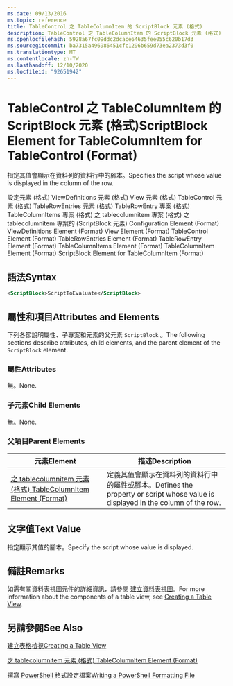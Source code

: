 ```yaml
---
ms.date: 09/13/2016
ms.topic: reference
title: TableControl 之 TableColumnItem 的 ScriptBlock 元素 (格式)
description: TableControl 之 TableColumnItem 的 ScriptBlock 元素 (格式)
ms.openlocfilehash: 5928a67fc09ddc2dcace64635fee055c620b17d3
ms.sourcegitcommit: ba7315a496986451cfc1296b659d73ea2373d3f0
ms.translationtype: MT
ms.contentlocale: zh-TW
ms.lasthandoff: 12/10/2020
ms.locfileid: "92651942"
---
```

# <a name="scriptblock-element-for-tablecolumnitem-for-tablecontrol-format"></a><span data-ttu-id="a9e2a-103">TableControl 之 TableColumnItem 的 ScriptBlock 元素 (格式)</span><span class="sxs-lookup"><span data-stu-id="a9e2a-103">ScriptBlock Element for TableColumnItem for TableControl (Format)</span></span>

<span data-ttu-id="a9e2a-104">指定其值會顯示在資料列的資料行中的腳本。</span><span class="sxs-lookup"><span data-stu-id="a9e2a-104">Specifies the script whose value is displayed in the column of the row.</span></span>

<span data-ttu-id="a9e2a-105">設定元素 (格式) ViewDefinitions 元素 (格式) View 元素 (格式) TableControl 元素 (格式) TableRowEntries 元素 (格式) TableRowEntry 專案 (格式) TableColumnItems 專案 (格式) 之 tablecolumnitem 專案 (格式) 之 tablecolumnitem 專案的 (ScriptBlock 元素) </span><span class="sxs-lookup"><span data-stu-id="a9e2a-105">Configuration Element (Format) ViewDefinitions Element (Format) View Element (Format) TableControl Element (Format) TableRowEntries Element (Format) TableRowEntry Element (Format) TableColumnItems Element (Format) TableColumnItem Element (Format) ScriptBlock Element for TableColumnItem (Format)</span></span>

## <a name="syntax"></a><span data-ttu-id="a9e2a-106">語法</span><span class="sxs-lookup"><span data-stu-id="a9e2a-106">Syntax</span></span>

```xml
<ScriptBlock>ScriptToEvaluate</ScriptBlock>
```

## <a name="attributes-and-elements"></a><span data-ttu-id="a9e2a-107">屬性和項目</span><span class="sxs-lookup"><span data-stu-id="a9e2a-107">Attributes and Elements</span></span>

<span data-ttu-id="a9e2a-108">下列各節說明屬性、子專案和元素的父元素 `ScriptBlock` 。</span><span class="sxs-lookup"><span data-stu-id="a9e2a-108">The following sections describe attributes, child elements, and the parent element of the `ScriptBlock` element.</span></span>

### <a name="attributes"></a><span data-ttu-id="a9e2a-109">屬性</span><span class="sxs-lookup"><span data-stu-id="a9e2a-109">Attributes</span></span>

<span data-ttu-id="a9e2a-110">無。</span><span class="sxs-lookup"><span data-stu-id="a9e2a-110">None.</span></span>

### <a name="child-elements"></a><span data-ttu-id="a9e2a-111">子元素</span><span class="sxs-lookup"><span data-stu-id="a9e2a-111">Child Elements</span></span>

<span data-ttu-id="a9e2a-112">無。</span><span class="sxs-lookup"><span data-stu-id="a9e2a-112">None.</span></span>

### <a name="parent-elements"></a><span data-ttu-id="a9e2a-113">父項目</span><span class="sxs-lookup"><span data-stu-id="a9e2a-113">Parent Elements</span></span>

|<span data-ttu-id="a9e2a-114">元素</span><span class="sxs-lookup"><span data-stu-id="a9e2a-114">Element</span></span>|<span data-ttu-id="a9e2a-115">描述</span><span class="sxs-lookup"><span data-stu-id="a9e2a-115">Description</span></span>|
|-------------|-----------------|
|[<span data-ttu-id="a9e2a-116">之 tablecolumnitem 元素 (格式) </span><span class="sxs-lookup"><span data-stu-id="a9e2a-116">TableColumnItem Element (Format)</span></span>](./tablecolumnitem-element-for-tablecolumnitems-for-tablecontrol-format.md)|<span data-ttu-id="a9e2a-117">定義其值會顯示在資料列的資料行中的屬性或腳本。</span><span class="sxs-lookup"><span data-stu-id="a9e2a-117">Defines the property or script whose value is displayed in the column of the row.</span></span>|

## <a name="text-value"></a><span data-ttu-id="a9e2a-118">文字值</span><span class="sxs-lookup"><span data-stu-id="a9e2a-118">Text Value</span></span>

<span data-ttu-id="a9e2a-119">指定顯示其值的腳本。</span><span class="sxs-lookup"><span data-stu-id="a9e2a-119">Specify the script whose value is displayed.</span></span>

## <a name="remarks"></a><span data-ttu-id="a9e2a-120">備註</span><span class="sxs-lookup"><span data-stu-id="a9e2a-120">Remarks</span></span>

<span data-ttu-id="a9e2a-121">如需有關資料表視圖元件的詳細資訊，請參閱 [建立資料表視圖](./creating-a-table-view.md)。</span><span class="sxs-lookup"><span data-stu-id="a9e2a-121">For more information about the components of a table view, see [Creating a Table View](./creating-a-table-view.md).</span></span>

## <a name="see-also"></a><span data-ttu-id="a9e2a-122">另請參閱</span><span class="sxs-lookup"><span data-stu-id="a9e2a-122">See Also</span></span>

[<span data-ttu-id="a9e2a-123">建立表格檢視</span><span class="sxs-lookup"><span data-stu-id="a9e2a-123">Creating a Table View</span></span>](./creating-a-table-view.md)

[<span data-ttu-id="a9e2a-124">之 tablecolumnitem 元素 (格式) </span><span class="sxs-lookup"><span data-stu-id="a9e2a-124">TableColumnItem Element (Format)</span></span>](./tablecolumnitem-element-for-tablecolumnitems-for-tablecontrol-format.md)

[<span data-ttu-id="a9e2a-125">撰寫 PowerShell 格式設定檔案</span><span class="sxs-lookup"><span data-stu-id="a9e2a-125">Writing a PowerShell Formatting File</span></span>](./writing-a-powershell-formatting-file.md)
